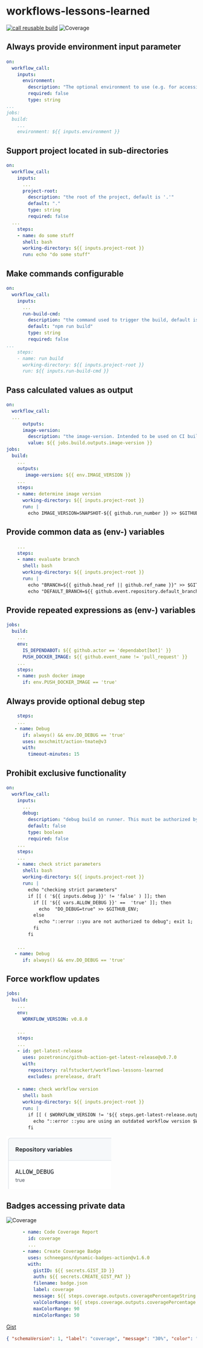 # workflows-lessons-learned

[![call reusable build](https://github.com/ralfstuckert/workflows-lessons-learned/actions/workflows/call-reusable.yaml/badge.svg)](https://github.com/ralfstuckert/workflows-lessons-learned/actions/workflows/call-reusable.yaml)
![Coverage](https://img.shields.io/endpoint?url=https://gist.githubusercontent.com/ralfstuckert/0d07669ba32bae935e2f68935ff4d7d6/raw/badge.json)

## Always provide environment input parameter
```yaml
on:
  workflow_call:
    inputs:
      environment:
        description: "The optional environment to use (e.g. for accessing environment secrets)"
        required: false
        type: string
...
jobs:
  build:
    ...
    environment: ${{ inputs.environment }}
```

## Support project located in sub-directories
```yaml
on:
  workflow_call:
    inputs:
      ...
      project-root:
        description: "the root of the project, default is '.'"
        default: "."
        type: string
        required: false
  ...
    steps:
    - name: do some stuff
      shell: bash
      working-directory: ${{ inputs.project-root }}
      run: echo "do some stuff"
```

## Make commands configurable
```yaml
on:
  workflow_call:
    inputs:
      ...
      run-build-cmd:
        description: "the command used to trigger the build, default is 'npm run build'"
        default: "npm run build"
        type: string
        required: false
...
    steps:
    - name: run build
      working-directory: ${{ inputs.project-root }}
      run: ${{ inputs.run-build-cmd }}
```
      
## Pass calculated values as output
```yaml
on:
  workflow_call:
  ...
      outputs:
      image-version: 
        description: "the image-version. Intended to be used on CI builds only, as this value is caclulated in this workflow."
        value: ${{ jobs.build.outputs.image-version }}
jobs:
  build:
    ...
    outputs:
       image-version: ${{ env.IMAGE_VERSION }}
    ...
    steps:
    - name: determine image version
      working-directory: ${{ inputs.project-root }}
      run: |
        echo IMAGE_VERSION=SNAPSHOT-${{ github.run_number }} >> $GITHUB_ENV;
```

## Provide common data as (env-) variables
```yaml
    ...
    steps:
    - name: evaluate branch
      shell: bash
      working-directory: ${{ inputs.project-root }}
      run: |
        echo "BRANCH=${{ github.head_ref || github.ref_name }}" >> $GITHUB_ENV;
        echo "DEFAULT_BRANCH=${{ github.event.repository.default_branch }}" >> $GITHUB_ENV;
```

## Provide repeated expressions as (env-) variables
```yaml
jobs:
  build:
    ...
    env:
      IS_DEPENDABOT: ${{ github.actor == 'dependabot[bot]' }}
      PUSH_DOCKER_IMAGE: ${{ github.event_name != 'pull_request' }}
    ...
    steps:
    - name: push docker image
      if: env.PUSH_DOCKER_IMAGE == 'true'
```

## Always provide optional debug step
```yaml
    steps:
    ...
   - name: Debug
      if: always() && env.DO_DEBUG == 'true'
      uses: mxschmitt/action-tmate@v3
      with:
        timeout-minutes: 15
```

## Prohibit exclusive functionality
```yaml
on:
  workflow_call:
    inputs:
      ...
      debug:
        description: "debug build on runner. This must be authorized by admin"
        default: false
        type: boolean
        required: false
    ...
    steps:
    ...
    - name: check strict parameters
      shell: bash
      working-directory: ${{ inputs.project-root }}
      run: |
        echo "checking strict parameters"
        if [[ ( '${{ inputs.debug }}' != 'false' ) ]]; then 
          if [[ '${{ vars.ALLOW_DEBUG }}' ==  'true' ]]; then 
            echo  "DO_DEBUG=true" >> $GITHUB_ENV;
          else
            echo "::error ::you are not authorized to debug"; exit 1; 
          fi
        fi

    ...
   - name: Debug
      if: always() && env.DO_DEBUG == 'true'
```

## Force workflow updates
```yaml
jobs:
  build:
    ...
    env:
      WORKFLOW_VERSION: v0.8.0

    ...
    steps:
    ...
    - id: get-latest-release
      uses: pozetroninc/github-action-get-latest-release@v0.7.0
      with:
        repository: ralfstuckert/workflows-lessons-learned
        excludes: prerelease, draft
        
    - name: check workflow version
      shell: bash
      working-directory: ${{ inputs.project-root }}
      run: |
        if [[ ( $WORKFLOW_VERSION != '${{ steps.get-latest-release.outputs.release }}' ) ]]; then 
          echo "::error ::you are using an outdated workflow version $WORKFLOW_VERSION, you must update to ${{ steps.get-latest-release.outputs.release }}"; exit 1; 
        fi
```
![allow-debug environment variable](pics/allow-debug-env-var.png)


## Badges accessing private data
![Coverage](https://img.shields.io/endpoint?url=https://gist.githubusercontent.com/ralfstuckert/0d07669ba32bae935e2f68935ff4d7d6/raw/badge.json)
```yaml
      - name: Code Coverage Report
        id: coverage
        ...
      - name: Create Coverage Badge
        uses: schneegans/dynamic-badges-action@v1.6.0
        with:
          gistID: ${{ secrets.GIST_ID }}
          auth: ${{ secrets.CREATE_GIST_PAT }}
          filename: badge.json
          label: coverage
          message: ${{ steps.coverage.outputs.coveragePercentageString }}
          valColorRange: ${{ steps.coverage.outputs.coveragePercentage }}
          maxColorRange: 90
          minColorRange: 50
```
[Gist](https://gist.github.com/ralfstuckert/0d07669ba32bae935e2f68935ff4d7d6)
```json
{ "schemaVersion": 1, "label": "coverage", "message": "30%", "color": "hsl(0, 100%, 40%)" }
```


